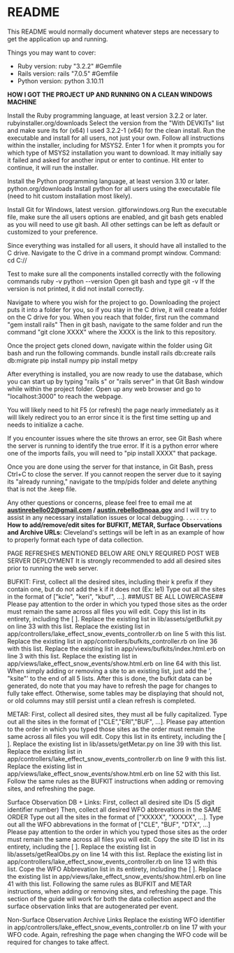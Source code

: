 # README

This README would normally document whatever steps are necessary to get the
application up and running.

Things you may want to cover:

* Ruby version: ruby "3.2.2" #Gemfile
* Rails version: rails "7.0.5" #Gemfile
* Python version: python 3.10.11

**HOW I GOT THE PROJECT UP AND RUNNING ON A CLEAN WINDOWS MACHINE**

Install the Ruby programming language, at least version 3.2.2 or later.
rubyinstaller.org/downloads
Select the version from the "With DEVKITs" list and make sure its for (x64)
I used 3.2.2-1 (x64) for the clean install.
Run the executable and install for all users, not just your own.
Follow all instructions within the installer, including for MSYS2. Enter 1 for when it prompts you for which type of MSYS2 installation you want to download.
It may initially say it failed and asked for another input or enter to continue. Hit enter to continue, it will run the installer.

Install the Python programming language, at least version 3.10 or later.
python.org/downloads
Install python for all users using the executable file (need to hit custom installation most likely).

Install Git for Windows, latest version.
gitforwindows.org
Run the executable file, make sure the all users options are enabled, and git bash gets enabled as you will need to use git bash. All other settings can be left as default or customized to your preference.

Since everything was installed for all users, it should have all installed to the C drive. Navigate to the C drive in a command prompt window.
Command: cd C://

Test to make sure all the components installed correctly with the following commands
ruby -v
python --version
Open git bash and type git -v
If the version is not printed, it did not install correctly.

Navigate to where you wish for the project to go. Downloading the project puts it into a folder for you, so if you stay in the C drive, it will create a folder on the C drive for you.
When you reach that folder, first run the command "gem install rails"
Then in git bash, navigate to the same folder and run the command "git clone XXXX" where the XXXX is the link to this repository.

Once the project gets cloned down, navigate within the folder using Git bash and run the following commands.
bundle install
rails db:create
rails db:migrate
pip install numpy
pip install metpy

After everything is installed, you are now ready to use the database, which you can start up by typing "rails s" or "rails server" in that Git Bash window while within the project folder. Open up any web browser and go to "localhost:3000" to reach the webpage.

You will likely need to hit F5 (or refresh) the page nearly immediately as it will likely redirect you to an error since it is the first time setting up and needs to initialize a cache.

If you encounter issues where the site throws an error, see Git Bash where the server is running to identify the true error. If it is a python error where one of the imports fails, you will need to "pip install XXXX" that package.

Once you are done using the server for that instance, in Git Bash, press Ctrl+C to close the server.
If you cannot reopen the server due to it saying its "already running," navigate to the tmp/pids folder and delete anything that is not the .keep file.

Any other questions or concerns, please feel free to email me at **austinrebello02@gmail.com / austin.rebello@noaa.gov** and I will try to assist in any necessary installation issues or local debugging.
.
.
.
.
.
.
.
.
**How to add/remove/edit sites for BUFKIT, METAR, Surface Observations and Archive URLs:**
Cleveland's settings will be left in as an example of how to properly format each type of data collection.

PAGE REFRESHES MENTIONED BELOW ARE ONLY REQUIRED POST WEB SERVER DEPLOYMENT
It is strongly recommended to add all desired sites prior to running the web server.

BUFKIT:
    First, collect all the desired sites, including their k prefix if they contain one, but do not add the k if it does not (Ex: le1)
    Type out all the sites in the format of ["kcle", "keri", "kbuf", ...]. ##MUST BE ALL LOWERCASE##
    Please pay attention to the order in which you typed those sites as the order must remain the same across all files you will edit.
    Copy this list in its entirety, including the [ ].
    Replace the existing list in lib/assets/getBufkit.py on line 33 with this list.
    Replace the existing list in app/controllers/lake_effect_snow_events_controller.rb on line 5 with this list.
    Replace the existing list in app/controllers/bufkits_controller.rb on line 36 with this list.
    Replace the existing list in app/views/bufkits/index.html.erb on line 3 with this list.
    Replace the existing list in app/views/lake_effect_snow_events/show.html.erb on line 64 with this list.
    When simply adding or removing a site to an existing list, just add the ', "ksite"' to the end of all 5 lists.
    After this is done, the bufkit data can be generated, do note that you may have to refresh the page for changes to fully take effect.
    Otherwise, some tables may be displaying that should not, or old columns may still persist until a clean refresh is completed.

METAR:
    First, collect all desired sites, they must all be fully capitalized.
    Type out all the sites in the format of ["CLE","ERI","BUF", ...].
    Please pay attention to the order in which you typed those sites as the order must remain the same across all files you will edit.
    Copy this list in its entirety, including the [ ].
    Replace the existing list in lib/assets/getMetar.py on line 39 with this list.
    Replace the existing list in app/controllers/lake_effect_snow_events_controller.rb on line 9 with this list.
    Replace the existing list in app/views/lake_effect_snow_events/show.html.erb on line 52 with this list.
    Follow the same rules as the BUFKIT instructions when adding or removing sites, and refreshing the page.

Surface Observation DB + Links:
    First, collect all desired site IDs (5 digit identifier number)
    Then, collect all desired WFO abbrevations in the SAME ORDER
    Type out all the sites in the format of ["XXXXX", "XXXXX", ...].
    Type out all the WFO abbrevations in the format of ["CLE", "BUF", "DTX", ...]
    Please pay attention to the order in which you typed those sites as the order must remain the same across all files you will edit.
    Copy the site ID list in its entirety, including the [ ].
    Replace the existing list in lib/assets/getRealObs.py on line 14 with this list.
    Replace the existing list in app/controllers/lake_effect_snow_events_controller.rb on line 13 with this list.
    Cope the WFO Abbrevation list  in its entirety, including the [ ].
    Replace the existing list in app/views/lake_effect_snow_events/show.html.erb on line 41 with this list.
    Following the same rules as BUFKIT and METAR instructions, when adding or removing sites, and refreshing the page.
    This section of the guide will work for both the data collection aspect and the surface observation links that are autogenerated per event.

Non-Surface Observation Archive Links
    Replace the existing WFO identifier in app/controllers/lake_effect_snow_events_controller.rb on line 17 with your WFO code.
    Again, refreshing the page when changing the WFO code will be required for changes to take affect.
    

